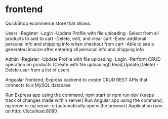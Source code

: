 # frontend

QuickShop ecommerce store that allows: 

Users 
-Register
-Login
-Update Profile with file uploading
-Select from all products to add to cart 
-Delete, edit, and clear cart
-Enter additonal personal info and shipping info when checkout from cart 
-Able to see a generated invoice after entering all personal info and shipping info

Admin 
-Register 
-Update Profile with file uploading
-Login 
-Perform CRUD operation on products (Create with file uploading0,Read,Update,Delete)
-Delete user from a list of users


Angualar frontend, Express backend to create CRUD REST APIs that connects to a MySQL database

Run Express app using the command, npm start or npm run dev (keeps track of changes made within server)
Run Angular app using the command, ng serve or ng serve -o (automatically opens the browser)
Application runs on http:://localhost:8080

